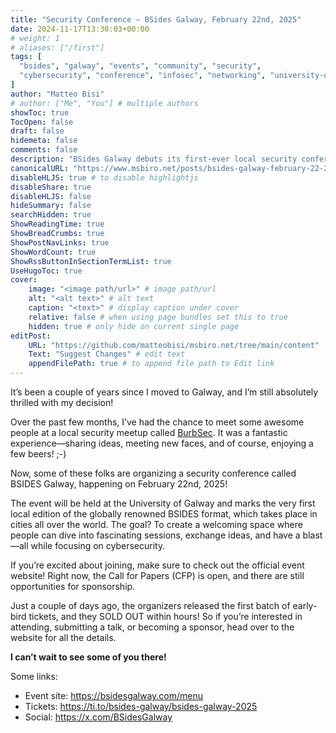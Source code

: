 ```yaml
---
title: "Security Conference – BSides Galway, February 22nd, 2025"
date: 2024-11-17T13:30:03+00:00
# weight: 1
# aliases: ["/first"]
tags: [
  "bsides", "galway", "events", "community", "security",
  "cybersecurity", "conference", "infosec", "networking", "university-of-galway"
]
author: "Matteo Bisi"
# author: ["Me", "You"] # multiple authors
showToc: true
TocOpen: false
draft: false
hidemeta: false
comments: false
description: "BSides Galway debuts its first-ever local security conference on February 22nd, 2025, at the University of Galway. Bringing together cybersecurity professionals, enthusiasts, and students, the event fosters learning, networking, and community—all in the globally renowned BSides format. Learn about tickets, CFP, and opportunities to get involved in Ireland’s newest infosec event."
canonicalURL: "https://www.msbiro.net/posts/bsides-galway-february-22-2025/"
disableHLJS: true # to disable highlightjs
disableShare: true
disableHLJS: false
hideSummary: false
searchHidden: true
ShowReadingTime: true
ShowBreadCrumbs: true
ShowPostNavLinks: true
ShowWordCount: true
ShowRssButtonInSectionTermList: true
UseHugoToc: true
cover:
    image: "<image path/url>" # image path/url
    alt: "<alt text>" # alt text
    caption: "<text>" # display caption under cover
    relative: false # when using page bundles set this to true
    hidden: true # only hide on current single page
editPost:
    URL: "https://github.com/matteobisi/msbiro.net/tree/main/content"
    Text: "Suggest Changes" # edit text
    appendFilePath: true # to append file path to Edit link
---
```

It’s been a couple of years since I moved to Galway, and I’m still absolutely thrilled with my decision!

Over the past few months, I’ve had the chance to meet some awesome people at a local security meetup called [BurbSec](https://x.com/burbsecgalway). It was a fantastic experience—sharing ideas, meeting new faces, and of course, enjoying a few beers! ;-)  

Now, some of these folks are organizing a security conference called BSIDES Galway, happening on February 22nd, 2025!

The event will be held at the University of Galway and marks the very first local edition of the globally renowned BSIDES format, which takes place in cities all over the world.
The goal? To create a welcoming space where people can dive into fascinating sessions, exchange ideas, and have a blast—all while focusing on cybersecurity.

If you’re excited about joining, make sure to check out the official event website!
Right now, the Call for Papers (CFP) is open, and there are still opportunities for sponsorship.

Just a couple of days ago, the organizers released the first batch of early-bird tickets, and they SOLD OUT within hours!
So if you’re interested in attending, submitting a talk, or becoming a sponsor, head over to the website for all the details.  

**I can’t wait to see some of you there!**

Some links:

- Event site: https://bsidesgalway.com/menu
- Tickets: https://ti.to/bsides-galway/bsides-galway-2025
- Social: https://x.com/BSidesGalway